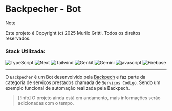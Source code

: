 # Backpecher - Bot

> [!NOTE]
> Este projeto é Copyright (c) 2025 Murilo Gritti. Todos os direitos reservados.

### Stack Utilizada:

![TypeScript](https://skillicons.dev/icons?i=typescript)
![Next](https://skillicons.dev/icons?i=next)
![Tailwind](https://skillicons.dev/icons?i=tailwind)
![Genkit](https://skillicons.dev/icons?i=genkit)
![Gemini](https://skillicons.dev/icons?i=gemini)
![javascript](https://skillicons.dev/icons?i=javascript)
![Firebase](https://skillicons.dev/icons?i=firebase)

___

O `Backpecher` é um Bot desenvolvido pela [Backpech](https://github.com/Backpech) e faz parte da categoria de serviços prestados chamada de `Serviços Código`. Sendo um exemplo funcional de automação realizada pela Backpech.

> [!Info]
> O projeto ainda está em andamento, mais informações serão adicionadas com o tempo.
